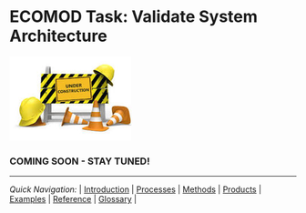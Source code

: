 # ECOMOD Task: Validate System Architecture

![Logo](images/_under-construction_.jpg)

### COMING SOON - STAY TUNED! ###


---
_Quick Navigation:_ | [Introduction](index.md) | [Processes](processes.md) | [Methods](methods.md) | [Products](products.md) | [Examples](examples.md) | [Reference](quick-reference.md) | [Glossary](glossary.md) |
